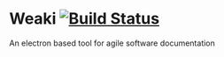 # Weaki [![Build Status](https://travis-ci.org/fdiogo/weaki.svg?branch=master)](https://travis-ci.org/fdiogo/weaki)
An electron based tool for agile software documentation
